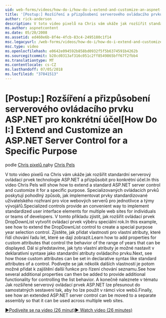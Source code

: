 ```yaml
---
uid: web-forms/videos/how-do-i/how-do-i-extend-and-customize-an-aspnet-server-control-for-a-specific-purpose
title: '[Postup:] Rozšíření a přizpůsobení serverového ovládacího prvku ASP.NET pro konkrétní účel | Dokumentace Microsoftu'
author: rick-anderson
description: V toto video pixelů na Chris vám ukáže jak rozšířit standardní serverový ovládací prvek technologie ASP.NET a přizpůsobit pro konkrétní účel. Specializované ovládací prvky poskytují c...
ms.author: aspnetcontent
ms.date: 05/20/2008
ms.assetid: ed460e6b-8f4e-4fcb-83c4-2495180c1f14
msc.legacyurl: /web-forms/videos/how-do-i/how-do-i-extend-and-customize-an-aspnet-server-control-for-a-specific-purpose
msc.type: video
ms.openlocfilehash: e0642e094592b858bd0932f5f5b6374591b4262b
ms.sourcegitcommit: b28cd0313af316c051c2ff8549865bff67f2fbb4
ms.translationtype: MT
ms.contentlocale: cs-CZ
ms.lasthandoff: 07/05/2018
ms.locfileid: "37841513"
---
```

<a name="how-do-i-extend-and-customize-an-aspnet-server-control-for-a-specific-purpose"></a><span data-ttu-id="e765e-104">[Postup:] Rozšíření a přizpůsobení serverového ovládacího prvku ASP.NET pro konkrétní účel</span><span class="sxs-lookup"><span data-stu-id="e765e-104">[How Do I:] Extend and Customize an ASP.NET Server Control for a Specific Purpose</span></span>
====================
<span data-ttu-id="e765e-105">podle [Chris pixelů na](https://twitter.com/chrispels)</span><span class="sxs-lookup"><span data-stu-id="e765e-105">by [Chris Pels](https://twitter.com/chrispels)</span></span>

<span data-ttu-id="e765e-106">V toto video pixelů na Chris vám ukáže jak rozšířit standardní serverový ovládací prvek technologie ASP.NET a přizpůsobit pro konkrétní účel.</span><span class="sxs-lookup"><span data-stu-id="e765e-106">In this video Chris Pels will show how to extend a standard ASP.NET server control and customize it for a specific purpose.</span></span> <span data-ttu-id="e765e-107">Specializovaných ovládacích prvků poskytují pohodlný způsob, jak implementovat prvky standardizované uživatelského rozhraní pro více webových serverů pro jednotlivce a týmy vývojářů.</span><span class="sxs-lookup"><span data-stu-id="e765e-107">Specialized controls provide an convenient way to implement standardized user interface elements for multiple web sites for individuals or teams of developers.</span></span> <span data-ttu-id="e765e-108">V tomto příkladu zjistit, jak rozšířit ovládací prvek DropDownList vytvořit ovládací prvek výběru speciální rok.</span><span class="sxs-lookup"><span data-stu-id="e765e-108">In this example, see how to extend the DropDownList control to create a special purpose year selection control.</span></span> <span data-ttu-id="e765e-109">Zjistěte, jak přidat vlastnosti pro vlastní atributy, které řídí chování řadu let, které se dají zobrazit.</span><span class="sxs-lookup"><span data-stu-id="e765e-109">Learn how to add properties for custom attributes that control the behavior of the range of years that can be displayed.</span></span> <span data-ttu-id="e765e-110">Dál si představíme, jak tyto vlastní atributy je možné nastavit v deklarativní syntaxe jako standardní atributy ovládacího prvku.</span><span class="sxs-lookup"><span data-stu-id="e765e-110">Next, see how those custom attributes can be set in declarative syntax like standard attributes of a control.</span></span> <span data-ttu-id="e765e-111">Podívejte se jak několik dalších vlastností je potom možné přidat k zajištění další funkce pro řízení chování seznamu.</span><span class="sxs-lookup"><span data-stu-id="e765e-111">See how several additional properties can then be added to provide additional functionality for controlling the list behavior.</span></span> <span data-ttu-id="e765e-112">A konečně naleznete v tématu Jak rozšířené serverový ovládací prvek ASP.NET lze přesunout do samostatných sestavení tak, aby ho lze použít v rámci více webů.</span><span class="sxs-lookup"><span data-stu-id="e765e-112">Finally, see how an extended ASP.NET server control can be moved to a separate assembly so that it can be used across multiple web sites.</span></span>

[<span data-ttu-id="e765e-113">&#9654;Podívejte se na video (26 minut)</span><span class="sxs-lookup"><span data-stu-id="e765e-113">&#9654; Watch video (26 minutes)</span></span>](https://channel9.msdn.com/Blogs/ASP-NET-Site-Videos/how-do-i-extend-and-customize-an-aspnet-server-control-for-a-specific-purpose)
